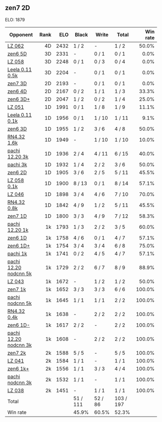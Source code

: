 ## zen7 2D ##

ELO: 1879

Opponent | Rank | ELO | Black | Write | Total | Win rate
---------|-----:|----:|-------|-------|-------|-------:
[LZ 062](LZ%20062.md) | 4D | 2432 | 1 / 2 | - | 1 / 2 | 50.0%
[zen6 5D](zen6%205D.md) | 3D | 2331 | - | 0 / 1 | 0 / 1 | 0.0%
[LZ 058](LZ%20058.md) | 3D | 2248 | 0 / 1 | 0 / 3 | 0 / 4 | 0.0%
[Leela 0.11 0.5k](Leela%200.11%200.5k.md) | 3D | 2204 | - | 0 / 1 | 0 / 1 | 0.0%
[zen7 3D](zen7%203D.md) | 2D | 2193 | - | 0 / 1 | 0 / 1 | 0.0%
[zen6 4D](zen6%204D.md) | 2D | 2167 | 0 / 2 | 1 / 1 | 1 / 3 | 33.3%
[zen6 3D+](zen6%203D+.md) | 2D | 2047 | 1 / 2 | 0 / 2 | 1 / 4 | 25.0%
[LZ 051](LZ%20051.md) | 1D | 1991 | 0 / 1 | 1 / 8 | 1 / 9 | 11.1%
[Leela 0.11 0.1k](Leela%200.11%200.1k.md) | 1D | 1956 | 0 / 1 | 1 / 10 | 1 / 11 | 9.1%
[zen6 3D](zen6%203D.md) | 1D | 1955 | 1 / 2 | 3 / 6 | 4 / 8 | 50.0%
[RN4.32 1.6k](RN4.32%201.6k.md) | 1D | 1949 | - | 1 / 10 | 1 / 10 | 10.0%
[pachi 12.20 3k](pachi%2012.20%203k.md) | 1D | 1936 | 2 / 4 | 4 / 11 | 6 / 15 | 40.0%
[pachi 3k](pachi%203k.md) | 1D | 1932 | 1 / 4 | 2 / 2 | 3 / 6 | 50.0%
[zen6 2D](zen6%202D.md) | 1D | 1905 | 3 / 6 | 2 / 5 | 5 / 11 | 45.5%
[LZ 058 0.1k](LZ%20058%200.1k.md) | 1D | 1900 | 8 / 13 | 0 / 1 | 8 / 14 | 57.1%
[LZ 046](LZ%20046.md) | 1D | 1898 | 3 / 4 | 4 / 6 | 7 / 10 | 70.0%
[RN4.32 0.8k](RN4.32%200.8k.md) | 1D | 1842 | 4 / 9 | 1 / 2 | 5 / 11 | 45.5%
[zen7 1D](zen7%201D.md) | 1D | 1800 | 3 / 3 | 4 / 9 | 7 / 12 | 58.3%
[pachi 12.20 1k](pachi%2012.20%201k.md) | 1k | 1793 | 1 / 3 | 2 / 2 | 3 / 5 | 60.0%
[zen6 1D](zen6%201D.md) | 1k | 1758 | 4 / 6 | 0 / 1 | 4 / 7 | 57.1%
[zen6 1D+](zen6%201D+.md) | 1k | 1754 | 3 / 4 | 3 / 4 | 6 / 8 | 75.0%
[pachi 1k](pachi%201k.md) | 1k | 1741 | 0 / 2 | 4 / 5 | 4 / 7 | 57.1%
[pachi 12.20 nodcnn 5k](pachi%2012.20%20nodcnn%205k.md) | 1k | 1729 | 2 / 2 | 6 / 7 | 8 / 9 | 88.9%
[LZ 043](LZ%20043.md) | 1k | 1672 | - | 1 / 2 | 1 / 2 | 50.0%
[zen7 1k](zen7%201k.md) | 1k | 1652 | 3 / 3 | 3 / 3 | 6 / 6 | 100.0%
[pachi nodcnn 5k](pachi%20nodcnn%205k.md) | 1k | 1645 | 1 / 1 | 1 / 1 | 2 / 2 | 100.0%
[RN4.32 0.4k](RN4.32%200.4k.md) | 1k | 1638 | - | 2 / 2 | 2 / 2 | 100.0%
[zen6 1D-](zen6%201D-.md) | 1k | 1617 | 2 / 2 | - | 2 / 2 | 100.0%
[pachi 12.20 nodcnn 3k](pachi%2012.20%20nodcnn%203k.md) | 1k | 1608 | - | 2 / 2 | 2 / 2 | 100.0%
[zen7 2k](zen7%202k.md) | 2k | 1588 | 5 / 5 | - | 5 / 5 | 100.0%
[LZ 041](LZ%20041.md) | 2k | 1584 | 1 / 1 | - | 1 / 1 | 100.0%
[zen6 1k+](zen6%201k+.md) | 2k | 1556 | 1 / 1 | 3 / 3 | 4 / 4 | 100.0%
[pachi nodcnn 3k](pachi%20nodcnn%203k.md) | 2k | 1532 | 1 / 1 | - | 1 / 1 | 100.0%
[LZ 038](LZ%20038.md) | 2k | 1451 | - | 1 / 1 | 1 / 1 | 100.0%
Total | | | 51 / 111 | 52 / 86 | 103 / 197 | 
Win rate| | | 45.9% | 60.5% | 52.3% | 
